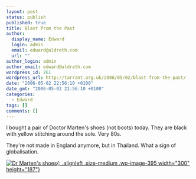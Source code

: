 ```yaml
---
layout: post
status: publish
published: true
title: Blast from the Past
author:
  display_name: Edward
  login: admin
  email: edward@aldreth.com
  url: ""
author_login: admin
author_email: edward@aldreth.com
wordpress_id: 261
wordpress_url: http://tarrant.org.uk/2006/05/02/blast-from-the-past/
date: "2006-05-02 22:56:10 +0100"
date_gmt: "2006-05-02 21:56:10 +0100"
categories:
  - Edward
tags: []
comments: []
---
```


I bought a pair of Doctor Marten\'s shoes (not boots) today. They are
black with yellow stitching around the sole. Very 80s.

They\'re not made in England anymore, but in Thailand. What a sign of
globalisation.

[![Dr Marten\'s
shoes](https://tarrant.org.uk/wp-content/uploads/2006/05/shoe-300x187.jpg){:
.alignleft .size-medium .wp-image-395 width="300" height="187"}][1]



[1]: https://tarrant.org.uk/wp-content/uploads/2006/05/shoe.jpg
